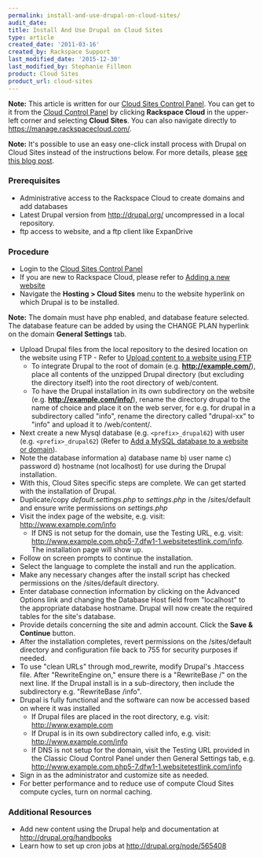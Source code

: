 ```yaml
---
permalink: install-and-use-drupal-on-cloud-sites/
audit_date:
title: Install And Use Drupal on Cloud Sites
type: article
created_date: '2011-03-16'
created_by: Rackspace Support
last_modified_date: '2015-12-30'
last_modified_by: Stephanie Fillmon
product: Cloud Sites
product_url: cloud-sites
---
```


**Note:** This article is written for our [Cloud Sites Control Panel](https://manage.rackspacecloud.com/). You can get to it from the [Cloud Control Panel](https://mycloud.rackspace.com) by clicking **Rackspace Cloud** in the upper-left corner and selecting **Cloud Sites**. You can also navigate directly to <https://manage.rackspacecloud.com/>.

**Note:**  It's possible to use an easy one-click install process with
Drupal on Cloud Sites instead of the instructions below. For more
details, please [see this blog post](http://www.rackspace.com/blog/install-drupal-and-joomla-on-rackspace-cloud-sites-with-one-click/).

### Prerequisites

-   Administrative access to the Rackspace Cloud to create domains and
    add databases
-   Latest Drupal version from <http://drupal.org/> uncompressed in a
    local repository.
-   ftp access to website, and a ftp client like ExpanDrive

### Procedure

-   Login to the [Cloud Sites Control Panel](http://manage.rackspacecloud.com/pages/Login.jsp%7C "http://manage.rackspacecloud.com/pages/Login.jsp|")
-   If you are new to Rackspace Cloud, please refer to [Adding a new website](/how-to/getting-started-with-cloud-sites-how-to-add-a-new-website)
-   Navigate the **Hosting > Cloud Sites** menu to the website hyperlink
    on which Drupal is to be installed.

  **Note:** The domain must have php enabled, and database feature selected. The database feature can be added by using the CHANGE PLAN hyperlink on the domain **General Settings** tab.

-   Upload Drupal files from the local repository to the desired
    location on the website using FTP - Refer to [Upload content to a website using FTP](/how-to/getting-started-with-cloud-sites-uploading-your-content)
    -   To integrate Drupal to the root of domain (e.g.
        **http://example.com/**), place all contents of the unzipped Drupal
        directory (but excluding the directory itself) into the root
        directory of web/content.
    -   To have the Drupal installation in its own subdirectory on the
        website (e.g. **http://example.com/info/**), rename the directory
        drupal to the name of choice and place it on the web server,
        for e.g. for drupal in a subdirectory called "info", rename the
        directory called "drupal-xx" to "info" and upload it
        to /web/content/.
-   Next create a new Mysql database (e.g. `<prefix>_drupal62`) with
    user (e.g. `<prefix>_drupal62`) (Refer to [Add a MySQL database to a website or domain](/how-to/rackspace-cloud-sites-essentials-mysql-databases)).
-   Note the database information a) database name b) user name c)
    password d) hostname (not localhost) for use during the
    Drupal installation.
-   With this, Cloud Sites specific steps are complete. We can get
    started with the installation of Drupal.
-   Duplicate/copy *default.settings.php* to *settings.php* in the
    /sites/default and ensure write permissions on *settings.php*
-   Visit the index page of the website, e.g. visit:
    http://www.example.com/info
    -   If DNS is not setup for the domain, use the Testing URL, e.g.
        visit: http://www.example.com.php5-7.dfw1-1.websitetestlink.com/info.
        The installation page will show up.
-   Follow on screen prompts to continue the installation.
-   Select the language to complete the install and run the application.
-   Make any necessary changes after the install script has checked
    permissions on the /sites/default directory.
-   Enter database connection information by clicking on the Advanced
    Options link and changing the Database Host field from "localhost"
    to the appropriate database hostname. Drupal will now create the
    required tables for the site's database.
-   Provide details concerning the site and admin account. Click the
    **Save & Continue** button.
-   After the installation completes, revert permissions on the
    /sites/default directory and configuration file back to 755 for
    security purposes if needed.
-   To use "clean URLs" through mod_rewrite, modify Drupal's
    .htaccess file. After "RewriteEngine on," ensure there is a
    "RewriteBase /" on the next line. If the Drupal install is in a
    sub-directory, then include the subdirectory e.g.
    "RewriteBase /info".
-   Drupal is fully functional and the software can now be accessed
    based on where it was installed
    -   If Drupal files are placed in the root directory, e.g. visit:
        http://www.example.com
    -   If Drupal is in its own subdirectory called info, e.g. visit:
        http://www.example.com/info
    -   If DNS is not setup for the domain, visit the Testing
        URL provided in the Classic Cloud Control Panel under then
        General Settings tab, e.g.
        http://www.example.com.php5-7.dfw1-1.websitetestlink.com/info
-   Sign in as the administrator and customize site as needed.
-   For better performance and to reduce use of compute Cloud Sites
    compute cycles, turn on normal caching.

### Additional Resources

-   Add new content using the Drupal help and documentation at
    <http://drupal.org/handbooks>
-   Learn how to set up cron jobs at <http://drupal.org/node/565408>
